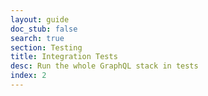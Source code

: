 ```yaml
---
layout: guide
doc_stub: false
search: true
section: Testing
title: Integration Tests
desc: Run the whole GraphQL stack in tests
index: 2
---
```

